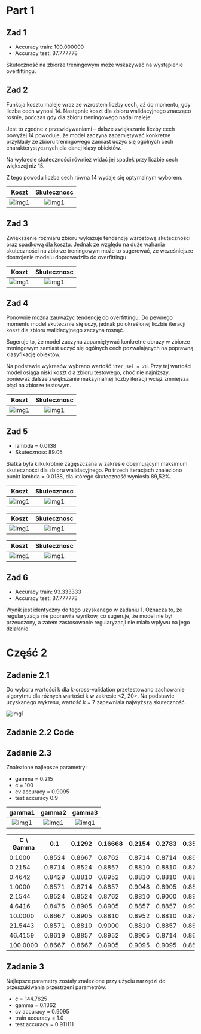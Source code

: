 # Part 1

## Zad 1
* Accuracy train: 100.000000
* Accuracy test: 87.777778

Skuteczność na zbiorze treningowym może wskazywać na wystąpienie overfittingu.

## Zad 2
Funkcja kosztu maleje wraz ze wzrostem liczby cech, aż do momentu, gdy liczba cech wynosi 14. Następnie koszt dla zbioru walidacyjnego znacząco rośnie, podczas gdy dla zbioru treningowego nadal maleje.

Jest to zgodne z przewidywaniami – dalsze zwiększanie liczby cech powyżej 14 powoduje, że model zaczyna zapamiętywać konkretne przykłady ze zbioru treningowego zamiast uczyć się ogólnych cech charakterystycznych dla danej klasy obiektów.

Na wykresie skuteczności również widać jej spadek przy liczbie cech większej niż 15.

Z tego powodu liczba cech równa 14 wydaje się optymalnym wyborem.

Koszt | Skutecznosc
:-------------------------:|:-------------------------:
![img1](task2cost.png) | ![img1](task2accuracy.png)

## Zad 3

Zwiększenie rozmiaru zbioru wykazuje tendencję wzrostową skuteczności oraz spadkową dla kosztu.
Jednak ze względu na duże wahania skuteczności na zbiorze treningowym może to sugerować, że wcześniejsze dostrojenie modelu doprowadziło do overfittingu.

Koszt | Skutecznosc
:-------------------------:|:-------------------------:
![img1](task3cost.png) | ![img1](tesk3accuracy.png)

## Zad 4

Ponownie można zauważyć tendencję do overfittingu. Do pewnego momentu model skutecznie się uczy, jednak po określonej liczbie iteracji koszt dla zbioru walidacyjnego zaczyna rosnąć.

Sugeruje to, że model zaczyna zapamiętywać konkretne obrazy w zbiorze treningowym zamiast uczyć się ogólnych cech pozwalających na poprawną klasyfikację obiektów.

Na podstawie wykresów wybrano wartość `iter_sel = 20`. Przy tej wartości model osiąga niski koszt dla zbioru testowego, choć nie najniższy, ponieważ dalsze zwiększanie maksymalnej liczby iteracji wciąż zmniejsza błąd na zbiorze testowym.

Koszt | Skutecznosc
:-------------------------:|:-------------------------:
![img1](task4cost.png) | ![img1](task4accuracy.png)

## Zad 5
* lambda = 0.0138
* Skutecznosc 89.05

Siatka była kilkukrotnie zagęszczana w zakresie obejmującym maksimum skuteczności dla zbioru walidacyjnego.
Po trzech iteracjach znaleziono punkt lambda = 0.0138, dla którego skuteczność wyniosła 89,52%.

Koszt | Skutecznosc
:-------------------------:|:-------------------------:
![img1](task5cost1.png) | ![img1](task5acc1.png)

Koszt | Skutecznosc
:-------------------------:|:-------------------------:
![img1](task5cost2.png) | ![img1](task5acc2.png)

Koszt | Skutecznosc
:-------------------------:|:-------------------------:
![img1](task5cost3.png) | ![img1](task5acc3.png)

## Zad 6
* Accuracy train: 93.333333
* Accuracy test: 87.777778

Wynik jest identyczny do tego uzyskanego w zadaniu 1. Oznacza to, że regularyzacja nie poprawiła wyników, co sugeruje, że model nie był przeuczony, a zatem zastosowanie regularyzacji nie miało wpływu na jego działanie.

# Część 2

## Zadanie 2.1
Do wyboru wartości k dla k-cross-validation przetestowano zachowanie algorytmu dla różnych wartości k w zakresie <2, 20>. Na podstawie uzyskanego wykresu, wartość k = 7 zapewniała najwyższą skuteczność.

![img1](task3.1cv.png)

## Zadanie 2.2 Code

## Zadanie 2.3
Znalezione najlepsze parametry:
* gamma = 0.215
* c = 100
* cv accuracy = 0.9095
* test accuracy 0.9

gamma1 | gamma2 | gamma3
:-------------------------:|:-------------------------:|:-------------------------:
![img1](gamma1.png) | ![img1](gamma2.png) | ![img1](gamma3.png)


| C \ Gamma | 0.1   | 0.1292 | 0.16668 | 0.2154 | 0.2783 | 0.3594 | 0.4642 | 0.5995 | 0.7743 | 1.0   |
|-----------|--------|--------|---------|--------|--------|--------|--------|--------|--------|--------|
| 0.1000    | 0.8524 | 0.8667 | 0.8762  | 0.8714 | 0.8714 | 0.8667 | 0.8714 | 0.8714 | 0.8524 | 0.8524 |
| 0.2154    | 0.8714 | 0.8524 | 0.8857  | 0.8810 | 0.8810 | 0.8714 | 0.8762 | 0.8619 | 0.8571 | 0.8571 |
| 0.4642    | 0.8429 | 0.8810 | 0.8952  | 0.8810 | 0.8810 | 0.8857 | 0.8667 | 0.8619 | 0.8619 | 0.8762 |
| 1.0000    | 0.8571 | 0.8714 | 0.8857  | 0.9048 | 0.8905 | 0.8857 | 0.8714 | 0.8714 | 0.8762 | 0.8571 |
| 2.1544    | 0.8524 | 0.8524 | 0.8762  | 0.8810 | 0.9000 | 0.8952 | 0.8810 | 0.8762 | 0.8762 | 0.8714 |
| 4.6416    | 0.8476 | 0.8905 | 0.8905  | 0.8857 | 0.8857 | 0.9048 | 0.8857 | 0.8905 | 0.8762 | 0.8762 |
| 10.0000   | 0.8667 | 0.8905 | 0.8810  | 0.8952 | 0.8810 | 0.8762 | 0.8810 | 0.9048 | 0.8905 | 0.8857 |
| 21.5443   | 0.8571 | 0.8810 | 0.9000  | 0.8810 | 0.8857 | 0.8667 | 0.8429 | 0.8714 | 0.8857 | 0.8952 |
| 46.4159   | 0.8619 | 0.8857 | 0.8952  | 0.8905 | 0.8714 | 0.8667 | 0.8619 | 0.8762 | 0.8857 | 0.8810 |
| 100.0000  | 0.8667 | 0.8667 | 0.8905  | 0.9095 | 0.9095 | 0.8667 | 0.8571 | 0.8714 | 0.8524 | 0.8762 |


## Zadanie 3
Najlepsze parametry zostały znalezione przy użyciu narzędzi do przeszukiwania przestrzeni parametrów:
* c = 144.7625
* gamma = 0.1362
* cv accuracy = 0.9095
* train accuracy = 1.0
* test accuracy = 0.911111
